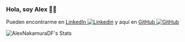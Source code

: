 ### Hola, soy Alex :man_student:

Pueden encontrarme en   [LinkedIn ![Linkedin](https://i.stack.imgur.com/gVE0j.png)](https://www.linkedin.com/in/alex-nakamuradf/) y aquí en [GitHub ![GitHub](https://i.stack.imgur.com/tskMh.png)](https://www.github.com/AlexNakamuraDF)

![AlexNakamuraDF's Stats](https://github-readme-stats.vercel.app/api?username=AlexNakamuraDF&theme=vue-dark&show_icons=true&hide_border=false&count_private=true)